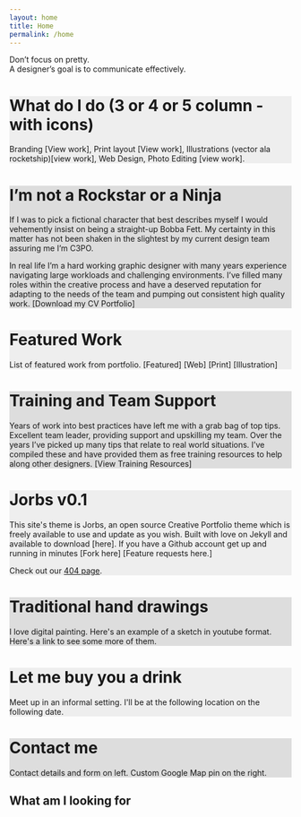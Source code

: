 ```yaml
---
layout: home
title: Home
permalink: /home
---
```

<div class="hero">
  <div class="wrapper">Don’t focus on pretty.<br />A designer’s goal is to communicate effectively.
</div></div>

<div class="fullscreen" style="background-color:#eee;">
  <div class="wrapper">
  <h1>What do I do (3 or 4 or 5 column - with icons)</h1>
  Branding [View work], Print layout [View work], Illustrations (vector ala rocketship)[view work], Web Design, Photo Editing [view work].
  </div>
</div>

<div class="fullscreen" style="background-color:#ddd;">
  <div class="wrapper">
  <h1>I’m not a Rockstar or a Ninja</h1>
  <p>If I was to pick a fictional character that best describes myself I would vehemently insist on being a straight-up Bobba Fett. My certainty in this matter has not been shaken in the slightest by my current design team assuring me I’m C3PO.</p>

  <p>In real life I’m a hard working graphic designer with many years experience navigating large workloads and challenging environments. I’ve filled many roles within the creative process and have a deserved reputation for adapting to the needs of the team and pumping out consistent high quality work.  [Download my CV Portfolio]</p>
  </div>
</div>

<div class="fullscreen" style="background-color:#eee;">
  <div class="wrapper">
  <h1>Featured Work</h1>
  List of featured work from portfolio.
  [Featured] [Web] [Print] [Illustration]
  </div>
</div>

<div class="fullscreen" style="background-color:#ddd;">
  <div class="wrapper">
<h1>Training and Team Support</h1>
Years of work into best practices have left me with a grab bag of top tips. Excellent team leader, providing support and upskilling my team.
Over the years I’ve picked up many tips that relate to real world situations. I’ve compiled these and have provided them as free training resources to help along other designers.
[View Training Resources]
  </div>
</div>

<div class="fullscreen" style="background-color:#eee;">
  <div class="wrapper">
<h1>Jorbs v0.1</h1>
This site's theme is Jorbs, an open source Creative Portfolio theme which is freely available to use and update as you wish. Built with love on Jekyll and available to download [here].
If you have a Github account get up and running in minutes [Fork here] [Feature requests here.]

Check out our <a href="/asdfasdfa">404 page</a>.
  </div>
</div>

<div class="fullscreen" style="background-color:#ddd;">
  <div class="wrapper">
<h1>Traditional hand drawings</h1>
I love digital painting. Here's an example of a sketch in youtube format. Here's a link to see some more of them.
  </div>
</div>

<div class="fullscreen" style="background-color:#eee;">
  <div class="wrapper">
<h1>Let me buy you a drink</h1>
Meet up in an informal setting. I'll be at the following location on the following date.
 </div>
</div>

<div class="fullscreen" style="background-color:#ddd;">
  <div class="wrapper">
<h1>Contact me</h1>
Contact details and form on left. Custom Google Map pin on the right.
  </div>
</div>

<h2>What am I looking for</h2>
